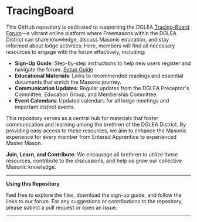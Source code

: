 # TracingBoard


This GitHub repository is dedicated to supporting the DGLEA [Tracing-Board Forum](https://www.ashlar.online/tracing-board)—a vibrant online platform where Freemasons within the DGLEA District can share knowledge, discuss Masonic education, and stay informed about lodge activities. Here, members will find all necessary resources to engage with the forum effectively, including:

- **Sign-Up Guide**: Step-by-step instructions to help new users register and navigate the forum. [Setup Guide](https://blacktiev2.github.io/TracingBoard/)
- **Educational Materials**: Links to recommended readings and essential documents that enrich the Masonic journey.
- **Communication Updates**: Regular updates from the DGLEA Preceptor's Committee, Education Group, and Membership Committee.
- **Event Calendars**: Updated calendars for all lodge meetings and important district events.

This repository serves as a central hub for materials that foster communication and learning among the brethren of the DGLEA District. By providing easy access to these resources, we aim to enhance the Masonic experience for every member from Entered Apprentice to experienced Master Mason.

**Join, Learn, and Contribute**: We encourage all brethren to utilize these resources, contribute to the discussions, and help us grow our collective Masonic knowledge.

---

**Using this Repository**

Feel free to explore the files, download the sign-up guide, and follow the links to our forum. For any suggestions or contributions to the repository, please submit a pull request or open an issue.

---
